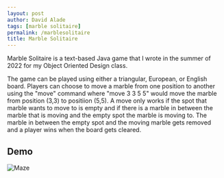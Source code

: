 ```yaml
---
layout: post
author: David Alade
tags: [marble solitaire]
permalink: /marblesolitaire
title: Marble Solitaire
---
```


Marble Solitaire is a text-based Java game that I wrote in the summer of 2022 for my Object Oriented Design class. 

The game can be played using either a triangular, European, or English board. Players can choose to move a marble from one position to another using the "move" command where "move 3 3 5 5" would move the marble from position (3,3) to positiion (5,5). A move only works if the spot that marble wants to move to is empty and if there is a marble in between the marble that is moving and the empty spot the marble is moving to. The marble in between the empty spot and the moving marble gets removed and a player wins when the board gets cleared. 
## Demo

![Maze](https://media.giphy.com/media/6fI5WLc5SGrxIlZS0Q/giphy.gif) 
